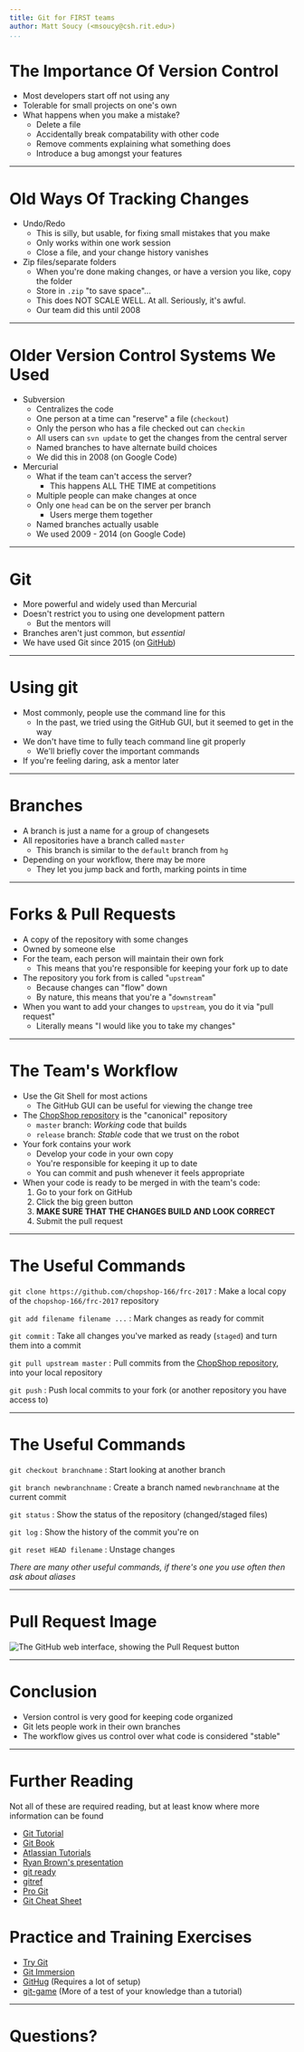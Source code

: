 ```yaml
---
title: Git for FIRST teams
author: Matt Soucy (<msoucy@csh.rit.edu>)
...
```


# The Importance Of Version Control

- Most developers start off not using any
- Tolerable for small projects on one's own
- What happens when you make a mistake?
	- Delete a file
	- Accidentally break compatability with other code
	- Remove comments explaining what something does
	- Introduce a bug amongst your features

---

# Old Ways Of Tracking Changes

- Undo/Redo
	- This is silly, but usable, for fixing small mistakes that you make
	- Only works within one work session
	- Close a file, and your change history vanishes
- Zip files/separate folders
	- When you're done making changes, or have a version you like, copy the folder
	- Store in `.zip` "to save space"...
	- This does NOT SCALE WELL. At all. Seriously, it's awful.
	- Our team did this until 2008

---

# Older Version Control Systems We Used

- Subversion
	- Centralizes the code
	- One person at a time can "reserve" a file (`checkout`)
	- Only the person who has a file checked out can `checkin`
	- All users can `svn update` to get the changes from the central server
	- Named branches to have alternate build choices
	- We did this in 2008 (on Google Code)
- Mercurial
	- What if the team can't access the server?
		- This happens ALL THE TIME at competitions
	- Multiple people can make changes at once
	- Only one `head` can be on the server per branch
		- Users merge them together
	- Named branches actually usable
	- We used 2009 - 2014 (on Google Code)

---

# Git

- More powerful and widely used than Mercurial
- Doesn't restrict you to using one development pattern
	- But the mentors will
- Branches aren't just common, but *essential*
- We have used Git since 2015 (on [GitHub][])

---

# Using git

- Most commonly, people use the command line for this
	- In the past, we tried using the GitHub GUI, but it seemed to get in the way
- We don't have time to fully teach command line git properly
	- We'll briefly cover the important commands
- If you're feeling daring, ask a mentor later
<!--	- According to Mark, you must call me "Oh Captain My Captain" if you exercise this option-->

---

# Branches

- A branch is just a name for a group of changesets
- All repositories have a branch called `master`
	- This branch is similar to the `default` branch from `hg`
- Depending on your workflow, there may be more
	- They let you jump back and forth, marking points in time

---

# Forks & Pull Requests

- A copy of the repository with some changes
- Owned by someone else
- For the team, each person will maintain their own fork
	- This means that you're responsible for keeping your fork up to date
- The repository you fork from is called "`upstream`"
	- Because changes can "flow" down
	- By nature, this means that you're a "`downstream`"
- When you want to add your changes to `upstream`, you do it via "pull request"
	- Literally means "I would like you to take my changes"

---

# The Team's Workflow

- Use the Git Shell for most actions
	- The GitHub GUI can be useful for viewing the change tree
- The [ChopShop repository][] is the "canonical" repository
	- `master` branch: *Working* code that builds
	- `release` branch: *Stable* code that we trust on the robot
- Your fork contains your work
	- Develop your code in your own copy
	- You're responsible for keeping it up to date
	- You can commit and push whenever it feels appropriate
- When your code is ready to be merged in with the team's code:
	1. Go to your fork on GitHub
	2. Click the big green button
	3. **MAKE SURE THAT THE CHANGES BUILD AND LOOK CORRECT**
	4. Submit the pull request

---

# The Useful Commands

`git clone https://github.com/chopshop-166/frc-2017`
: Make a local copy of the `chopshop-166/frc-2017` repository

`git add filename filename ...`
: Mark changes as ready for commit

`git commit`
: Take all changes you've marked as ready (`staged`) and turn them into a commit

`git pull upstream master`
: Pull commits from the [ChopShop repository][], into your local repository

`git push`
: Push local commits to your fork (or another repository you have access to)

---

# The Useful Commands

`git checkout branchname`
: Start looking at another branch

`git branch newbranchname`
: Create a branch named `newbranchname` at the current commit

`git status`
: Show the status of the repository (changed/staged files)

`git log`
: Show the history of the commit you're on

`git reset HEAD filename`
: Unstage changes

*There are many other useful commands, if there's one you use often then ask about aliases*

---

# Pull Request Image

![The GitHub web interface, showing the Pull Request button](pull-request.png)

---


# Conclusion

- Version control is very good for keeping code organized
- Git lets people work in their own branches
- The workflow gives us control over what code is considered "stable"
<!--- Version control is as easy as *fork*, *spoon*, and *knife*-->

---

# Further Reading

Not all of these are required reading, but at least know where more information can be found

- [Git Tutorial](http://git-scm.com/docs/gittutorial)
- [Git Book](https://git-scm.com/book/en/v2)
- [Atlassian Tutorials](https://www.atlassian.com/git/tutorials/)
- [Ryan Brown's presentation](http://rsb.io/talks/git/)
- [git ready](http://gitready.com)
- [gitref](http://gitref.org)
- [Pro Git](http://progit.org)
- [Git Cheat Sheet](http://cheat.errtheblog.com/s/git)
<!-- - [BitBucket tutorial](https://bitbucket.org/spooning/) -->

# Practice and Training Exercises

- [Try Git](http://try.github.io)
- [Git Immersion](http://gitimmersion.com/)
- [GitHug](https://github.com/Gazler/githug) (Requires a lot of setup)
- [git-game](https://github.com/git-game/git-game) (More of a test of your knowledge than a tutorial)

---

# Questions?

[GitHub]: http://github.com/
[ChopShop repository]: http://github.com/ChopShop-166/frc-2016
